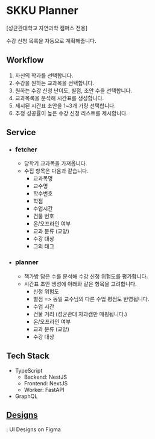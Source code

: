 # SKKU Planner
[성균관대학교 자연과학 캠퍼스 전용]

수강 신청 목록을 자동으로 계획해줍니다.

## Workflow
1. 자신의 학과를 선택합니다.
2. 수강을 원하는 교과목을 선택합니다.
3. 원하는 수강 신청 난이도, 별점, 초안 수을 선택합니다.
4. 교과목록을 분석해 시간표를 생성합니다.
5. 제시된 시간표 초안을 1~3개 가량 선택합니다.
6. 추정 성공률이 높은 수강 신청 리스트를 제시합니다.

## Service
- ### fetcher
    - 당학기 교과목을 가져옵니다.
    - 수집 항목은 다음과 같습니다.
        - 교과목명
        - 교수명
        - 학수번호
        - 학점
        - 수업시간
        - 건물 번호
        - 온/오프라인 여부
        - 교과 분류 (교양)
        - 수강 대상
        - 그외 태그
- ### planner
    - 책가방 담은 수를 분석해 수강 신청 위험도를 평가합니다.
    - 시간표 초안 생성에 아래와 같은 항목을 고려합니다.
        - 신청 위험도
        - 별점 => 동일 교수님의 다른 수업 평점도 반영됩니다.
        - 수업 시간
        - 건물 거리 (성균관대 자과캠만 매핑됩니다.)
        - 온/오프라인 여부
        - 교과 분류 (교양)
        - 수강 대상

## Tech Stack
- TypeScript
    - Backend: NestJS
    - Frontend: NextJS
    - Worker: FastAPI
- GraphQL

## [Designs](https://www.figma.com/design/JmDadXelLILF3NlyRBSfkz/SKKU-Planner?node-id=0-1&t=bmfNqiv48IhFf8W4-1)
 : UI Designs on Figma
